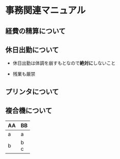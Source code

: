 # 事務関連マニュアル
## 経費の精算について
## 休日出勤について
* 休日出勤は体調を崩すもとなので**絶対に**しないこと

* 残業も厳禁
## プリンタについて
## 複合機について
|AA|BB
|--|--
|a|a
|b|b<br>c